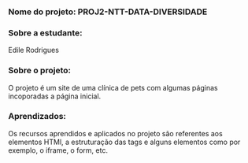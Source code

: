 
### Nome do projeto: PROJ2-NTT-DATA-DIVERSIDADE

### Sobre a estudante:
Edile Rodrigues

### Sobre o projeto:
O projeto é um site de uma clínica de pets com algumas páginas incoporadas a página inicial.

### Aprendizados:
Os recursos aprendidos e aplicados no projeto são referentes aos elementos HTMl, a estruturação das tags e alguns elementos como por exemplo, o iframe, o form, etc.



